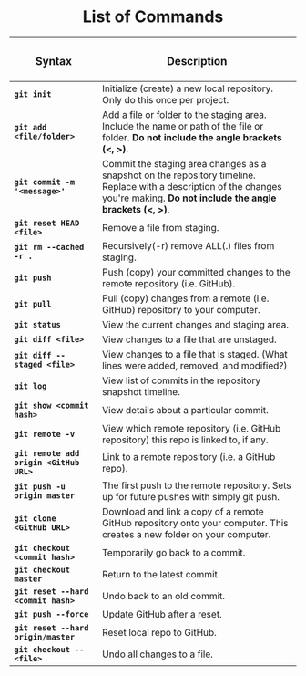 <h1 align="center">List of Commands</h1>

| <h3>Syntax</h3> | <h3>Description</h3> |
| -------- | ------- |
| **`git init`** | Initialize (create) a new local repository. Only do this once per project. |
| **`git add <file/folder>`** | Add a file or folder to the staging area. Include the name or path of the file or folder. **Do not include the angle brackets (<, >)**. |
| **`git commit -m '<message>'`** | Commit the staging area changes as a snapshot on the repository timeline. Replace <message> with a description of the changes you're making. **Do not include the angle brackets (<, >)**. |
| **`git reset HEAD <file>`** | Remove a file from staging. |
| **`git rm --cached -r .`** | Recursively(-r) remove ALL(.) files from staging. |
| **`git push`** | Push (copy) your committed changes to the remote repository (i.e. GitHub). |
| **`git pull`** | Pull (copy) changes from a remote (i.e. GitHub) repository to your computer. |
| **`git status`** | View the current changes and staging area. |
| **`git diff <file>`** | View changes to a file that are unstaged. |
| **`git diff --staged <file>`** | View changes to a file that is staged. (What lines were added, removed, and modified?) |
| **`git log`** | View list of commits in the repository snapshot timeline. |
| **`git show <commit hash>`** | View details about a particular commit. |
| **`git remote -v`** | View which remote repository (i.e. GitHub repository) this repo is linked to, if any. |
| **`git remote add origin <GitHub URL>`** | Link to a remote repository (i.e. a GitHub repo). |
| **`git push -u origin master`** | The first push to the remote repository. Sets up for future pushes with simply git push. |
| **`git clone <GitHub URL>`** | Download and link a copy of a remote GitHub repository onto your computer. This creates a new folder on your computer. |
| **`git checkout <commit hash>`** | Temporarily go back to a commit. |
| **`git checkout master`** | Return to the latest commit. |
| **`git reset --hard <commit hash>`** | Undo back to an old commit. |
| **`git push --force`** | Update GitHub after a reset. |
| **`git reset --hard origin/master`** | Reset local repo to GitHub. |
| **`git checkout -- <file>`** | Undo all changes to a file. |

